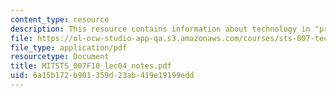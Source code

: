 ```yaml
---
content_type: resource
description: This resource contains information about technology in "prehistory".
file: https://ol-ocw-studio-app-qa.s3.amazonaws.com/courses/sts-007-technology-in-history-fall-2010/6a15b172b901359d23ab419e19199edd_MITSTS_007F10_lec04_notes.pdf
file_type: application/pdf
resourcetype: Document
title: MITSTS_007F10_lec04_notes.pdf
uid: 6a15b172-b901-359d-23ab-419e19199edd
---
```

